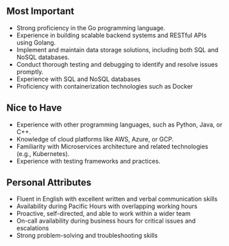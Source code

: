 ## Most Important

- Strong proficiency in the Go programming language.
- Experience in building scalable backend systems and RESTful APIs using Golang.
- Implement and maintain data storage solutions, including both SQL and NoSQL databases.
- Conduct thorough testing and debugging to identify and resolve issues promptly.
- Experience with SQL and NoSQL databases
- Proficiency with containerization technologies such as Docker

## Nice to Have

- Experience with other programming languages, such as Python, Java, or C++.
- Knowledge of cloud platforms like AWS, Azure, or GCP.
- Familiarity with Microservices architecture and related technologies (e.g., Kubernetes).
- Experience with testing frameworks and practices.

## Personal Attributes
- Fluent in English with excellent written and verbal communication skills
- Availability during Pacific Hours with overlapping working hours
- Proactive, self-directed, and able to work within a wider team
- On-call availability during business hours for critical issues and escalations
- Strong problem-solving and troubleshooting skills